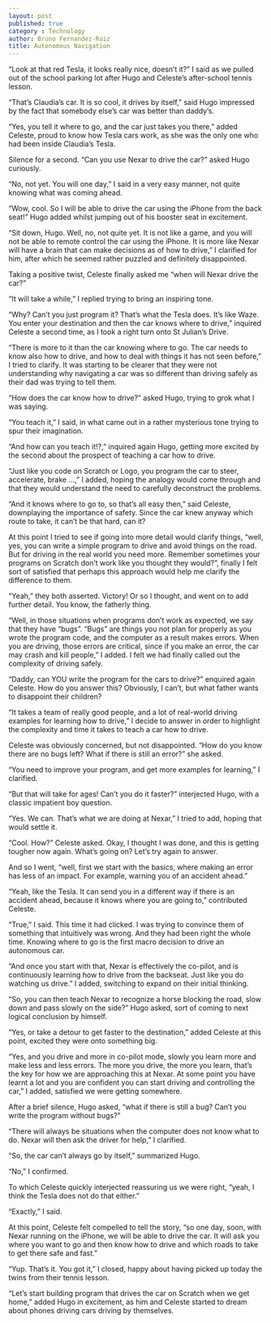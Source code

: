 ```yaml
---
layout: post
published: true
category : Technology
author: Bruno Fernandez-Ruiz
title: Autonomous Navigation
---
```

“Look at that red Tesla, it looks really nice, doesn’t it?” I said as we pulled out of the school parking lot after Hugo and Celeste’s after-school tennis lesson.

“That’s Claudia’s car. It is so cool, it drives by itself,” said Hugo impressed by the fact that somebody else’s car was better than daddy’s.

“Yes, you tell it where to go, and the car just takes you there,” added Celeste, proud to know how Tesla cars work, as she was the only one who had been inside Claudia’s Tesla.

Silence for a second. “Can you use Nexar to drive the car?” asked Hugo curiously.

“No, not yet. You will one day,” I said in a very easy manner, not quite knowing what was coming ahead.

“Wow, cool. So I will be able to drive the car using the iPhone from the back seat!” Hugo added whilst jumping out of his booster seat in excitement.

“Sit down, Hugo. Well, no, not quite yet. It is not like a game, and you will not be able to remote control the car using the iPhone. It is more like Nexar will have a brain that can make decisions as of how to drive,” I clarified for him, after which he seemed rather puzzled and definitely disappointed.

Taking a positive twist, Celeste finally asked me “when will Nexar drive the car?”

“It will take a while,” I replied trying to bring an inspiring tone.

“Why? Can’t you just program it? That’s what the Tesla does. It’s like Waze. You enter your destination and then the car knows where to drive,” inquired Celeste a second time, as I took a right turn onto St Julian’s Drive.

“There is more to it than the car knowing where to go. The car needs to know also how to drive, and how to deal with things it has not seen before,” I tried to clarify. It was starting to be clearer that they were not understanding why navigating a car was so different than driving safely as their dad was trying to tell them.

“How does the car know how to drive?” asked Hugo, trying to grok what I was saying.

“You teach it,” I said, in what came out in a rather mysterious tone trying to spur their imagination.

“And how can you teach it!?,” inquired again Hugo, getting more excited by the second about the prospect of teaching a car how to drive.

“Just like you code on Scratch or Logo, you program the car to steer, accelerate, brake …,” I added, hoping the analogy would come through and that they would understand the need to carefully deconstruct the problems.

“And it knows where to go to, so that’s all easy then,” said Celeste, downplaying the importance of safety. Since the car knew anyway which route to take, it can’t be that hard, can it?

At this point I tried to see if going into more detail would clarify things, “well, yes, you can write a simple program to drive and avoid things on the road. But for driving in the real world you need more. Remember sometimes your programs on Scratch don’t work like you thought they would?”, finally I felt sort of satisfied that perhaps this approach would help me clarify the difference to them.

“Yeah,” they both asserted. Victory! Or so I thought, and went on to add further detail. You know, the fatherly thing.

“Well, in those situations when programs don’t work as expected, we say that they have “bugs”. “Bugs” are things you not plan for properly as you wrote the program code, and the computer as a result makes errors. When you are driving, those errors are critical, since if you make an error, the car may crash and kill people,” I added. I felt we had finally called out the complexity of driving safely.

“Daddy, can YOU write the program for the cars to drive?” enquired again Celeste. How do you answer this? Obviously, I can’t, but what father wants to disappoint their children?

“It takes a team of really good people, and a lot of real-world driving examples for learning how to drive,” I decide to answer in order to highlight the complexity and time it takes to teach a car how to drive.

Celeste was obviously concerned, but not disappointed. “How do you know there are no bugs left? What if there is still an error?” she asked.

“You need to improve your program, and get more examples for learning,” I clarified.

“But that will take for ages! Can’t you do it faster?” interjected Hugo, with a classic impatient boy question.

“Yes. We can. That’s what we are doing at Nexar,” I tried to add, hoping that would settle it.

“Cool. How?” Celeste asked. Okay, I thought I was done, and this is getting tougher now again. What’s going on? Let’s try again to answer.

And so I went, “well, first we start with the basics, where making an error has less of an impact. For example, warning you of an accident ahead.”

“Yeah, like the Tesla. It can send you in a different way if there is an accident ahead, because it knows where you are going to,” contributed Celeste.

“True,” I said. This time it had clicked. I was trying to convince them of something that intuitively was wrong. And they had been right the whole time. Knowing where to go is the first macro decision to drive an autonomous car.

“And once you start with that, Nexar is effectively the co-pilot, and is continuously learning how to drive from the backseat. Just like you do watching us drive.” I added, switching to expand on their initial thinking.

“So, you can then teach Nexar to recognize a horse blocking the road, slow down and pass slowly on the side?” Hugo asked, sort of coming to next logical conclusion by himself.

“Yes, or take a detour to get faster to the destination,” added Celeste at this point, excited they were onto something big.

“Yes, and you drive and more in co-pilot mode, slowly you learn more and make less and less errors. The more you drive, the more you learn, that’s the key for how we are approaching this at Nexar. At some point you have learnt a lot and you are confident you can start driving and controlling the car,” I added, satisfied we were getting somewhere.

After a brief silence, Hugo asked, “what if there is still a bug? Can’t you write the program without bugs?”

“There will always be situations when the computer does not know what to do. Nexar will then ask the driver for help,” I clarified.

“So, the car can’t always go by itself,” summarized Hugo.

“No,” I confirmed.

To which Celeste quickly interjected reassuring us we were right, “yeah, I think the Tesla does not do that either.”

“Exactly,” I said.

At this point, Celeste felt compelled to tell the story, “so one day, soon, with Nexar running on the iPhone, we will be able to drive the car. It will ask you where you want to go and then know how to drive and which roads to take to get there safe and fast.”

“Yup. That’s it. You got it,” I closed, happy about having picked up today the twins from their tennis lesson.

“Let’s start building program that drives the car on Scratch when we get home,” added Hugo in excitement, as him and Celeste started to dream about phones driving cars driving by themselves.
